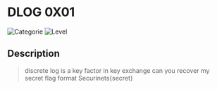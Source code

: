 # DLOG 0X01
![Categorie](https://img.shields.io/badge/Category-Crypto-red?style=for-the-badge) ![Level](https://img.shields.io/badge/Difficulty-Easy-green?style=for-the-badge)

## Description
> discrete log is a key factor in key exchange can you recover my secret
>flag format Securinets{secret}
